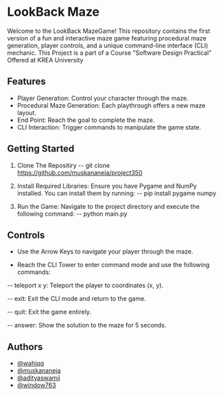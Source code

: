 
# LookBack Maze

Welcome to the LookBack MazeGame! This repository contains the first version of a fun and interactive maze game featuring procedural maze generation, player controls, and a unique command-line interface (CLI) mechanic. This Project is a part of a Course "Software Design Practical" Offered at KREA University

## Features

- Player Generation: Control your character through the maze.
- Procedural Maze Generation: Each playthrough offers a new maze layout.
- End Point: Reach the goal to complete the maze.
- CLI Interaction: Trigger commands to manipulate the game state.
## Getting Started
1. Clone The Repositiry
-- git clone https://github.com/muskananeja/project350 

2. Install Required Libraries: Ensure you have Pygame and NumPy installed. You can install them by running:
-- pip install pygame numpy

3. Run the Game: Navigate to the project directory and execute the following command:
-- python main.py



## Controls
- Use the Arrow Keys to navigate your player through the maze.

- Reach the CLI Tower to enter command mode and use the following commands:

-- teleport x y: Teleport the player to coordinates (x, y).

-- exit: Exit the CLI mode and return to the game.

-- quit: Exit the game entirely.

-- answer: Show the solution to the maze for 5 seconds.
## Authors

- [@wahiqq](https://www.github.com/wahiqq)
- [@muskananeja](https://github.com/muskananeja)
- [@adityaswamii](https://github.com/adityaswamii)
- [@window763](https://github.com/window763)



